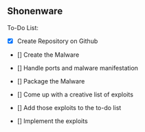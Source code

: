 ## Shonenware

To-Do List:

- [x] Create Repository on Github
- [] Create the Malware
- [] Handle ports and malware manifestation
- [] Package the Malware

- [] Come up with a creative list of exploits
- [] Add those exploits to the to-do list
- [] Implement the exploits
